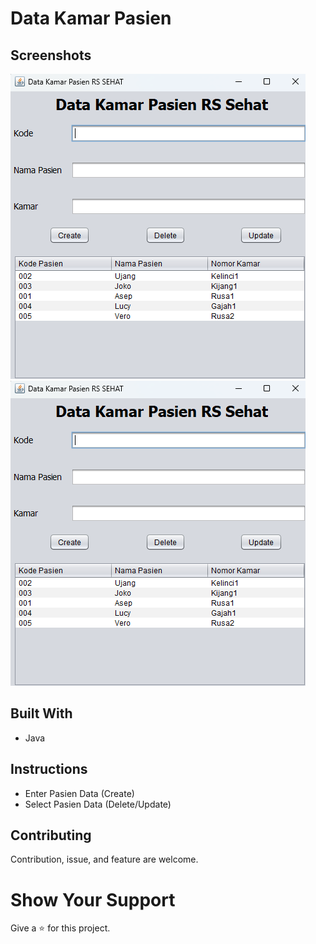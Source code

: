 # Data Kamar Pasien

## Screenshots

![Initial View](https://github.com/4lasR0ban/Data-Kamar-Pasien/blob/main/Document/Data-Kamar-Pasien-1.png)
![Initial View](https://github.com/4lasR0ban/Data-Kamar-Pasien/blob/main/Document/Data-Kamar-Pasien-1.png)

## Built With
  * Java

## Instructions
  * Enter Pasien Data (Create)
  * Select Pasien Data (Delete/Update)

## Contributing
Contribution, issue, and feature are welcome.

# Show Your Support
Give a :star: for this project.
